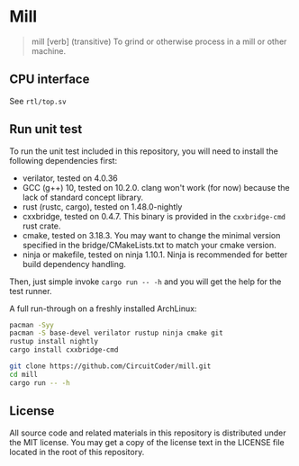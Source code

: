 Mill
=======================

> mill \[verb\] (transitive) To grind or otherwise process in a mill or other machine.

## CPU interface

See `rtl/top.sv`

## Run unit test

To run the unit test included in this repository, you will need to install the following dependencies first:

- verilator, tested on 4.0.36
- GCC (g++) 10, tested on 10.2.0. clang won't work (for now) because the lack of standard concept library.
- rust (rustc, cargo), tested on 1.48.0-nightly
- cxxbridge, tested on 0.4.7. This binary is provided in the `cxxbridge-cmd` rust crate.
- cmake, tested on 3.18.3. You may want to change the minimal version specified in the bridge/CMakeLists.txt to match your cmake version.
- ninja or makefile, tested on ninja 1.10.1. Ninja is recommended for better build dependency handling.

Then, just simple invoke `cargo run -- -h` and you will get the help for the test runner.

A full run-through on a freshly installed ArchLinux:

```bash
pacman -Syy
pacman -S base-devel verilator rustup ninja cmake git
rustup install nightly
cargo install cxxbridge-cmd

git clone https://github.com/CircuitCoder/mill.git
cd mill
cargo run -- -h
```

## License
All source code and related materials in this repository is distributed under the MIT license. You may get a copy of the license text in the LICENSE file located in the root of this repository.
